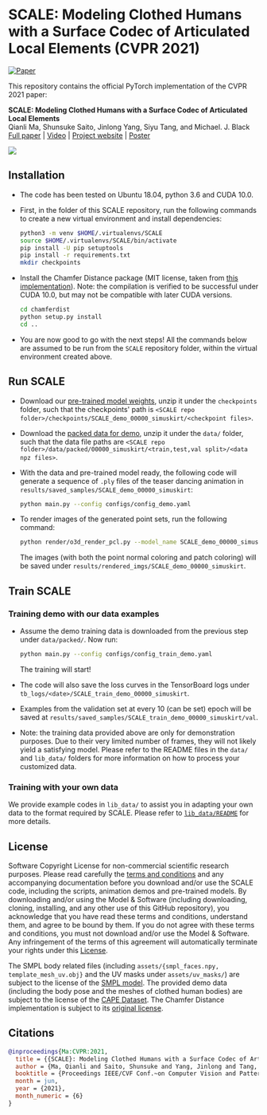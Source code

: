 # SCALE: Modeling Clothed Humans with a Surface Codec of Articulated Local Elements (CVPR 2021)

[![Paper](https://img.shields.io/badge/arXiv-Paper-b31b1b.svg)](https://arxiv.org/abs/2104.07660)

This repository contains the official PyTorch implementation of the CVPR 2021 paper:

**SCALE: Modeling Clothed Humans with a Surface Codec of Articulated Local Elements** <br>
Qianli Ma, Shunsuke Saito, Jinlong Yang, Siyu Tang, and Michael. J. Black <br>
[Full paper](https://arxiv.org/pdf/2104.07660) | [Video](https://youtu.be/-EvWqFCUb7U) | [Project website](https://qianlim.github.io/SCALE.html) | [Poster](https://ps.is.tuebingen.mpg.de/uploads_file/attachment/attachment/650/SCALE_poster_CVPR_final_compressed.pdf)

![](teasers/teaser.gif)


## Installation
- The code has been tested on Ubuntu 18.04, python 3.6 and CUDA 10.0.

- First, in the folder of this SCALE repository, run the following commands to create a new virtual environment and install dependencies:

  ```bash
  python3 -m venv $HOME/.virtualenvs/SCALE
  source $HOME/.virtualenvs/SCALE/bin/activate
  pip install -U pip setuptools
  pip install -r requirements.txt
  mkdir checkpoints
  ```

- Install the Chamfer Distance package (MIT license, taken from [this implementation](https://github.com/krrish94/chamferdist/tree/97051583f6fe72d5d4a855696dbfda0ea9b73a6a)). Note: the compilation is verified to be successful under CUDA 10.0, but may not be compatible with later CUDA versions. 

  ```bash
  cd chamferdist
  python setup.py install
  cd ..
  ```

- You are now good to go with the next steps! All the commands below are assumed to be run from the `SCALE` repository folder, within the virtual environment created above. 

## Run SCALE

- Download our [pre-trained model weights](https://owncloud.tuebingen.mpg.de/index.php/s/pMYCtcpMDjk34Zw), unzip it under the `checkpoints` folder, such that the checkpoints' path is `<SCALE repo folder>/checkpoints/SCALE_demo_00000_simuskirt/<checkpoint files>`.

- Download the [packed data for demo](https://owncloud.tuebingen.mpg.de/index.php/s/B33dqE5dcwbTbnQ), unzip it under the `data/` folder, such that the data file paths are `<SCALE repo folder>/data/packed/00000_simuskirt/<train,test,val split>/<data npz files>`.

- With the data and pre-trained model ready, the following code will generate a sequence of `.ply` files of the teaser dancing animation in `results/saved_samples/SCALE_demo_00000_simuskirt`:

  ```bash
  python main.py --config configs/config_demo.yaml
  ```

- To render images of the generated point sets, run the following command: 

  ```bash
  python render/o3d_render_pcl.py --model_name SCALE_demo_00000_simuskirt
  ```

  The images (with both the point normal coloring and patch coloring) will be saved under `results/rendered_imgs/SCALE_demo_00000_simuskirt`. 

## Train SCALE

### Training demo with our data examples

- Assume the demo training data is downloaded from the previous step under `data/packed/`. Now run:

  ```bash
  python main.py --config configs/config_train_demo.yaml
  ```

  The training will start! 

- The code will also save the loss curves in the TensorBoard logs under `tb_logs/<date>/SCALE_train_demo_00000_simuskirt`.
- Examples from the validation set at every 10 (can be set) epoch will be saved at `results/saved_samples/SCALE_train_demo_00000_simuskirt/val`.

- Note: the training data provided above are only for demonstration purposes. Due to their very limited number of frames, they will not likely yield a satisfying model. Please refer to the README files in the `data/` and `lib_data/` folders for more information on how to process your customized data.

### Training with your own data

We provide example codes in `lib_data/` to assist you in adapting your own data to the format required by SCALE. Please refer to [`lib_data/README`](./lib_data/README.md) for more details.

## License

Software Copyright License for non-commercial scientific research purposes. Please read carefully the [terms and conditions](./LICENSE) and any accompanying documentation before you download and/or use the SCALE code, including the scripts, animation demos and pre-trained models. By downloading and/or using the Model & Software (including downloading, cloning, installing, and any other use of this GitHub repository), you acknowledge that you have read these terms and conditions, understand them, and agree to be bound by them. If you do not agree with these terms and conditions, you must not download and/or use the Model & Software. Any infringement of the terms of this agreement will automatically terminate your rights under this [License](./LICENSE).

The SMPL body related files (including `assets/{smpl_faces.npy, template_mesh_uv.obj}` and the UV masks under `assets/uv_masks/`) are subject to the license of the [SMPL model](https://smpl.is.tue.mpg.de/). The provided demo data (including the body pose and the meshes of clothed human bodies) are subject to the license of the [CAPE Dataset](https://cape.is.tue.mpg.de/). The Chamfer Distance implementation is subject to its [original license](./chamferdist/LICENSE).

## Citations

```bibtex
@inproceedings{Ma:CVPR:2021,
  title = {{SCALE}: Modeling Clothed Humans with a Surface Codec of Articulated Local Elements},
  author = {Ma, Qianli and Saito, Shunsuke and Yang, Jinlong and Tang, Siyu and Black, Michael J.},
  booktitle = {Proceedings IEEE/CVF Conf.~on Computer Vision and Pattern Recognition (CVPR)},
  month = jun,
  year = {2021},
  month_numeric = {6}
}
```
